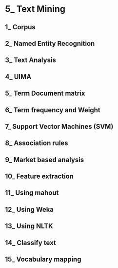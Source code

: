 # 5_ Text Mining

## 1_ Corpus

## 2_ Named Entity Recognition

## 3_ Text Analysis

## 4_ UIMA  

## 5_ Term Document matrix

## 6_ Term frequency and Weight

## 7_ Support Vector Machines (SVM)

## 8_ Association rules

## 9_ Market based analysis

## 10_ Feature extraction

## 11_ Using mahout

## 12_ Using Weka

## 13_ Using NLTK

## 14_ Classify text

## 15_ Vocabulary mapping
